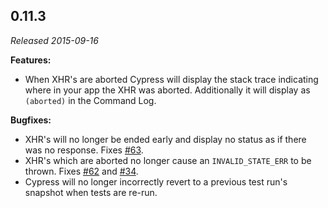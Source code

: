 ## 0.11.3

_Released 2015-09-16_

**Features:**

- When XHR's are aborted Cypress will display the stack trace indicating where
  in your app the XHR was aborted. Additionally it will display as `(aborted)`
  in the Command Log.

**Bugfixes:**

- XHR's will no longer be ended early and display no status as if there was no
  response. Fixes [#63](https://github.com/cypress-io/cypress/issues/63).
- XHR's which are aborted no longer cause an `INVALID_STATE_ERR` to be thrown.
  Fixes [#62](https://github.com/cypress-io/cypress/issues/62) and
  [#34](https://github.com/cypress-io/cypress/issues/34).
- Cypress will no longer incorrectly revert to a previous test run's snapshot
  when tests are re-run.
